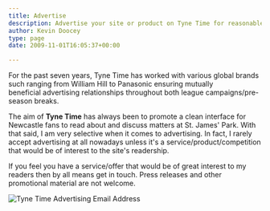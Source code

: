 ```yaml
---
title: Advertise
description: Advertise your site or product on Tyne Time for reasonable rates & a huge audience of seasoned Newcastle United supporters to target.
author: Kevin Doocey
type: page
date: 2009-11-01T16:05:37+00:00

---
```

For the past seven years, Tyne Time has worked with various global brands such ranging from William Hill to Panasonic ensuring mutually beneficial advertising relationships throughout both league campaigns/pre-season breaks.

The aim of **Tyne Time** has always been to promote a clean interface for Newcastle fans to read about and discuss matters at St. James' Park. With that said, I am very selective when it comes to advertising. In fact, I rarely accept advertising at all nowadays unless it's a service/product/competition that would be of interest to the site's readership.

If you feel you have a service/offer that would be of great interest to my readers then by all means get in touch. Press releases and other promotional material are not welcome.

![Tyne Time Advertising Email Address](http://www.tynetime.com/wp-content/uploads/2009/11/advertisingemail.png "advertisingemail")
